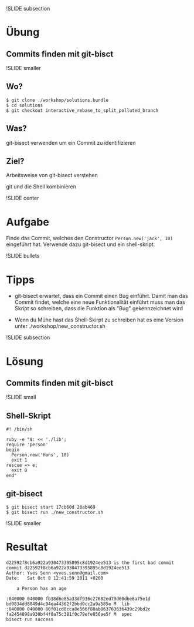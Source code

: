 !SLIDE subsection
# Übung #
## Commits finden mit git-bisct ##

!SLIDE smaller
## Wo? ##

    $ git clone ./workshop/solutions.bundle
    $ cd solutions
    $ git checkout interactive_rebase_to_split_polluted_branch

## Was? ##
git-bisect verwenden um ein Commit zu identifizieren

## Ziel? ##
Arbeitsweise von git-bisect verstehen

git und die Shell kombinieren

!SLIDE center
# Aufgabe #
Finde das Commit, welches den Constructor `Person.new('jack', 10)`
eingeführt hat. Verwende dazu git-bisect und ein shell-skript.

!SLIDE bullets
# Tipps #

* git-bisect erwartet, dass ein Commit einen Bug einführt. Damit man
  das Commit findet, welche eine neue Funktionalität einführt muss man
  das Skript so schreiben, dass die Funktion als "Bug" gekennzeichnet
  wird

* Wenn du Mühe hast das Shell-Skirpt zu schreiben hat es eine Version
  unter ./workshop/new_constructor.sh

!SLIDE subsection
# Lösung #
## Commits finden mit git-bisct ##

!SLIDE small
## Shell-Skript ##

    #! /bin/sh

    ruby -e "$: << './lib';
    require 'person'
    begin
      Person.new('Hans', 18)
      exit 1
    rescue => e;
      exit 0
    end"

## git-bisect ##

    $ git bisect start 17cb60d 26ab469
    $ git bisect run ./new_constructor.sh

!SLIDE smaller
# Resultat #

    d22592f8cb6a922a930473395895c8d1924ee513 is the first bad commit
    commit d22592f8cb6a922a930473395895c8d1924ee513
    Author: Yves Senn <yves.senn@gmail.com>
    Date:   Sat Oct 8 12:41:59 2011 +0200

        a Person has an age

    :040000 040000 fb38d6e85a33df936c27682ed79d60dbe6a75e1d bd0834dd8849d4c94ea44362f2bbd0cc2a9a585e M	lib
    :040000 040000 80f01cd0cca8e566f88ab863763636439c29bd2c fa2454898a930bf4f0a75c381f0c79efe856ae5f M	spec
    bisect run success

